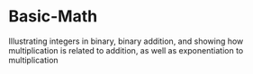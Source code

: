 # Basic-Math
Illustrating integers in binary, binary addition, and showing how multiplication is related to addition, as well as exponentiation to multiplication
